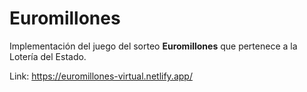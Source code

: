 # Euromillones

Implementación del juego del sorteo **Euromillones** que pertenece a la Lotería del Estado.
 
Link: https://euromillones-virtual.netlify.app/
